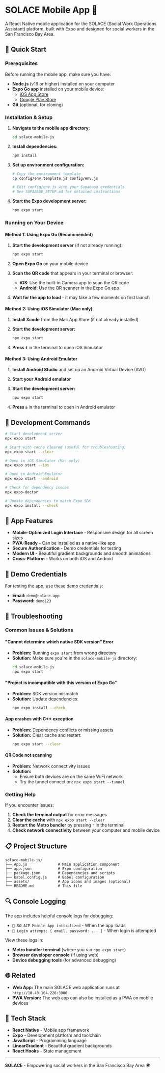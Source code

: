 # SOLACE Mobile App 📱

A React Native mobile application for the SOLACE (Social Work Operations Assistant) platform, built with Expo and designed for social workers in the San Francisco Bay Area.

## 🚀 Quick Start

### Prerequisites

Before running the mobile app, make sure you have:

- **Node.js** (v16 or higher) installed on your computer
- **Expo Go app** installed on your mobile device:
  - [iOS App Store](https://apps.apple.com/app/expo-go/id982107779)
  - [Google Play Store](https://play.google.com/store/apps/details?id=host.exp.exponent)
- **Git** (optional, for cloning)

### Installation & Setup

1. **Navigate to the mobile app directory:**
   ```bash
   cd solace-mobile-js
   ```

2. **Install dependencies:**
   ```bash
   npm install
   ```

3. **Set up environment configuration:**
   ```bash
   # Copy the environment template
   cp config/env.template.js config/env.js
   
   # Edit config/env.js with your Supabase credentials
   # See SUPABASE_SETUP.md for detailed instructions
   ```

4. **Start the Expo development server:**
   ```bash
   npx expo start
   ```

### Running on Your Device

#### Method 1: Using Expo Go (Recommended)

1. **Start the development server** (if not already running):
   ```bash
   npx expo start
   ```

2. **Open Expo Go** on your mobile device

3. **Scan the QR code** that appears in your terminal or browser:
   - **iOS**: Use the built-in Camera app to scan the QR code
   - **Android**: Use the QR scanner in the Expo Go app

4. **Wait for the app to load** - it may take a few moments on first launch

#### Method 2: Using iOS Simulator (Mac only)

1. **Install Xcode** from the Mac App Store (if not already installed)

2. **Start the development server:**
   ```bash
   npx expo start
   ```

3. **Press `i`** in the terminal to open iOS Simulator

#### Method 3: Using Android Emulator

1. **Install Android Studio** and set up an Android Virtual Device (AVD)

2. **Start your Android emulator**

3. **Start the development server:**
   ```bash
   npx expo start
   ```

4. **Press `a`** in the terminal to open in Android emulator

## 🔧 Development Commands

```bash
# Start development server
npx expo start

# Start with cache cleared (useful for troubleshooting)
npx expo start --clear

# Open in iOS Simulator (Mac only)
npx expo start --ios

# Open in Android Emulator
npx expo start --android

# Check for dependency issues
npx expo-doctor

# Update dependencies to match Expo SDK
npx expo install --check
```

## 📱 App Features

- **Mobile-Optimized Login Interface** - Responsive design for all screen sizes
- **PWA-Ready** - Can be installed as a native-like app
- **Secure Authentication** - Demo credentials for testing
- **Modern UI** - Beautiful gradient backgrounds and smooth animations
- **Cross-Platform** - Works on both iOS and Android

## 🎯 Demo Credentials

For testing the app, use these demo credentials:

- **Email:** `demo@solace.app`
- **Password:** `demo123`

## 🐛 Troubleshooting

### Common Issues & Solutions

#### "Cannot determine which native SDK version" Error
- **Problem:** Running `expo start` from wrong directory
- **Solution:** Make sure you're in the `solace-mobile-js` directory:
  ```bash
  cd solace-mobile-js
  npx expo start
  ```

#### "Project is incompatible with this version of Expo Go"
- **Problem:** SDK version mismatch
- **Solution:** Update dependencies:
  ```bash
  npx expo install --check
  ```

#### App crashes with C++ exception
- **Problem:** Dependency conflicts or missing assets
- **Solution:** Clear cache and restart:
  ```bash
  npx expo start --clear
  ```

#### QR Code not scanning
- **Problem:** Network connectivity issues
- **Solution:** 
  - Ensure both devices are on the same WiFi network
  - Try the tunnel connection: `npx expo start --tunnel`

### Getting Help

If you encounter issues:

1. **Check the terminal output** for error messages
2. **Clear the cache** with `npx expo start --clear`
3. **Restart the Metro bundler** by pressing `r` in the terminal
4. **Check network connectivity** between your computer and mobile device

## 📋 Project Structure

```
solace-mobile-js/
├── App.js              # Main application component
├── app.json            # Expo configuration
├── package.json        # Dependencies and scripts
├── babel.config.js     # Babel configuration
├── assets/             # App icons and images (optional)
└── README.md           # This file
```

## 🔍 Console Logging

The app includes helpful console logs for debugging:

- `🚀 SOLACE Mobile App initialized` - When the app loads
- `🔐 Login attempt: { email, password: ... }` - When login is attempted

View these logs in:
- **Metro bundler terminal** (where you ran `npx expo start`)
- **Browser developer console** (if using web)
- **Device debugging tools** (for advanced debugging)

## 🌐 Related

- **Web App:** The main SOLACE web application runs at `http://10.40.104.226:3000`
- **PWA Version:** The web app can also be installed as a PWA on mobile devices

## 📝 Tech Stack

- **React Native** - Mobile app framework
- **Expo** - Development platform and toolchain
- **JavaScript** - Programming language
- **LinearGradient** - Beautiful gradient backgrounds
- **React Hooks** - State management

---

**SOLACE** - Empowering social workers in the San Francisco Bay Area 🌍 